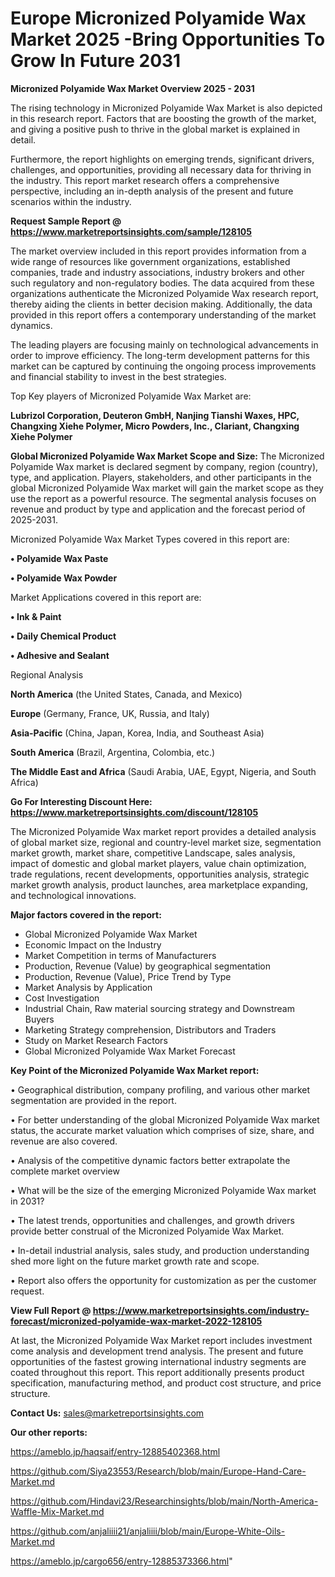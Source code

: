# Europe Micronized Polyamide Wax Market 2025 -Bring Opportunities To Grow In Future 2031

<Strong> Micronized Polyamide Wax Market Overview 2025 - 2031</strong>

The rising technology in Micronized Polyamide Wax Market is also depicted in this research report. Factors that are boosting the growth of the market, and giving a positive push to thrive in the global market is explained in detail.

Furthermore, the report highlights on emerging trends, significant drivers, challenges, and opportunities, providing all necessary data for thriving in the industry. This report market research offers a comprehensive perspective, including an in-depth analysis of the present and future scenarios within the industry.

<strong>Request Sample Report @ <a href=https://www.marketreportsinsights.com/sample/128105>https://www.marketreportsinsights.com/sample/128105</a></strong>

The market overview included in this report provides information from a wide range of resources like government organizations, established companies, trade and industry associations, industry brokers and other such regulatory and non-regulatory bodies. The data acquired from these organizations authenticate the Micronized Polyamide Wax research report, thereby aiding the clients in better decision making. Additionally, the data provided in this report offers a contemporary understanding of the market dynamics.

The leading players are focusing mainly on technological advancements in order to improve efficiency. The long-term development patterns for this market can be captured by continuing the ongoing process improvements and financial stability to invest in the best strategies.

Top Key players of Micronized Polyamide Wax Market are:

<strong>Lubrizol Corporation, Deuteron GmbH, Nanjing Tianshi Waxes, HPC, Changxing Xiehe Polymer, Micro Powders, Inc., Clariant, Changxing Xiehe Polymer</strong>

<strong><b>Global Micronized Polyamide Wax Market Scope and Size:</b></strong>
The Micronized Polyamide Wax market is declared segment by company, region (country), type, and application. Players, stakeholders, and other participants in the global Micronized Polyamide Wax market will gain the market scope as they use the report as a powerful resource. The segmental analysis focuses on revenue and product by type and application and the forecast period of 2025-2031.

Micronized Polyamide Wax Market Types covered in this report are:

<strong>• Polyamide Wax Paste

• Polyamide Wax Powder</strong>

Market Applications covered in this report are:

<strong>• Ink & Paint

• Daily Chemical Product

• Adhesive and Sealant</strong> 

Regional Analysis

<strong>North America</strong> (the United States, Canada, and Mexico)

<strong>Europe</strong> (Germany, France, UK, Russia, and Italy)

<strong>Asia-Pacific</strong> (China, Japan, Korea, India, and Southeast Asia)

<strong>South America</strong> (Brazil, Argentina, Colombia, etc.)

<strong>The Middle East and Africa</strong> (Saudi Arabia, UAE, Egypt, Nigeria, and South Africa)

<strong>Go For Interesting Discount Here: <a href=https://www.marketreportsinsights.com/discount/128105>https://www.marketreportsinsights.com/discount/128105</a></strong>

The Micronized Polyamide Wax market report provides a detailed analysis of global market size, regional and country-level market size, segmentation market growth, market share, competitive Landscape, sales analysis, impact of domestic and global market players, value chain optimization, trade regulations, recent developments, opportunities analysis, strategic market growth analysis, product launches, area marketplace expanding, and technological innovations.

<strong><b>Major factors covered in the report:</b></strong>
<ul>
  <li>Global Micronized Polyamide Wax Market </li>
  <li>Economic Impact on the Industry</li>
  <li>Market Competition in terms of Manufacturers</li>
  <li>Production, Revenue (Value) by geographical segmentation</li>
  <li>Production, Revenue (Value), Price Trend by Type</li>
  <li>Market Analysis by Application</li>
  <li>Cost Investigation</li>
  <li>Industrial Chain, Raw material sourcing strategy and Downstream Buyers</li>
  <li>Marketing Strategy comprehension, Distributors and Traders</li>
  <li>Study on Market Research Factors</li>
  <li>Global Micronized Polyamide Wax Market Forecast</li>
</ul>

<strong><b>Key Point of the Micronized Polyamide Wax Market report:</b></strong>

• Geographical distribution, company profiling, and various other market segmentation are provided in the report.

• For better understanding of the global Micronized Polyamide Wax market status, the accurate market valuation which comprises of size, share, and revenue are also covered.

• Analysis of the competitive dynamic factors better extrapolate the complete market overview

• What will be the size of the emerging Micronized Polyamide Wax market in 2031?

• The latest trends, opportunities and challenges, and growth drivers provide better construal of the Micronized Polyamide Wax Market.

• In-detail industrial analysis, sales study, and production understanding shed more light on the future market growth rate and scope.

• Report also offers the opportunity for customization as per the customer request.

<strong><b>View Full Report @ <a href=https://www.marketreportsinsights.com/industry-forecast/micronized-polyamide-wax-market-2022-128105>https://www.marketreportsinsights.com/industry-forecast/micronized-polyamide-wax-market-2022-128105</a></b></strong>


At last, the Micronized Polyamide Wax Market report includes investment come analysis and development trend analysis. The present and future opportunities of the fastest growing international industry segments are coated throughout this report. This report additionally presents product specification, manufacturing method, and product cost structure, and price structure.

<strong>Contact Us:</strong>
sales@marketreportsinsights.com

<strong>Our other reports:</strong>

<a href=https://ameblo.jp/haqsaif/entry-12885402368.html>https://ameblo.jp/haqsaif/entry-12885402368.html</a>

<a href=https://github.com/Siya23553/Research/blob/main/Europe-Hand-Care-Market.md>https://github.com/Siya23553/Research/blob/main/Europe-Hand-Care-Market.md</a>

<a href=https://github.com/Hindavi23/Researchinsights/blob/main/North-America-Waffle-Mix-Market.md>https://github.com/Hindavi23/Researchinsights/blob/main/North-America-Waffle-Mix-Market.md</a>

<a href=https://github.com/anjaliiii21/anjaliiii/blob/main/Europe-White-Oils-Market.md>https://github.com/anjaliiii21/anjaliiii/blob/main/Europe-White-Oils-Market.md</a>

<a href=https://ameblo.jp/cargo656/entry-12885373366.html>https://ameblo.jp/cargo656/entry-12885373366.html</a>"
